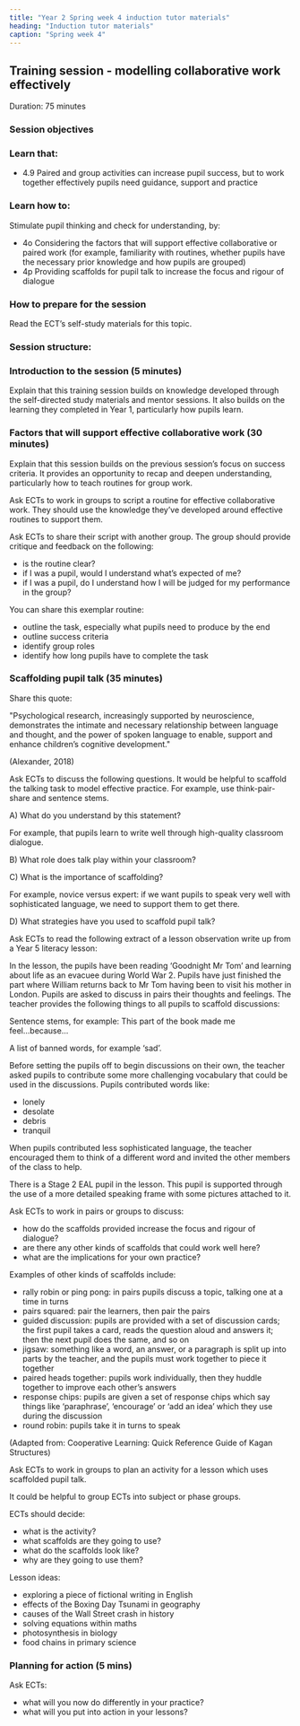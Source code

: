 ```yaml
---
title: "Year 2 Spring week 4 induction tutor materials"
heading: "Induction tutor materials"
caption: "Spring week 4"
---
```


## Training session - modelling collaborative work effectively

Duration: 75 minutes

### Session objectives

### Learn that:

- 4.9 Paired and group activities can increase pupil success, but to work together effectively pupils need guidance, support and practice

### Learn how to:

Stimulate pupil thinking and check for understanding, by:

- 4o Considering the factors that will support effective collaborative or paired work (for example, familiarity with routines, whether pupils have the necessary prior knowledge and how pupils are grouped)
- 4p Providing scaffolds for pupil talk to increase the focus and rigour of dialogue

### How to prepare for the session

Read the ECT’s self-study materials for this topic.

### Session structure:

### Introduction to the session (5 minutes)

Explain that this training session builds on knowledge developed through the self-directed study materials and mentor sessions. It also builds on the learning they completed in Year 1, particularly how pupils learn.

### Factors that will support effective collaborative work (30 minutes)

Explain that this session builds on the previous session’s focus on success criteria. It provides an opportunity to recap and deepen understanding, particularly how to teach routines for group work.

Ask ECTs to work in groups to script a routine for effective collaborative work. They should use the knowledge they’ve developed around effective routines to support them.

Ask ECTs to share their script with another group. The group should provide critique and feedback on the following:

- is the routine clear?
- if I was a pupil, would I understand what’s expected of me?
- if I was a pupil, do I understand how I will be judged for my performance in the group?

You can share this exemplar routine:
- outline the task, especially what pupils need to produce by the end
- outline success criteria
- identify group roles
- identify how long pupils have to complete the task

### Scaffolding pupil talk (35 minutes)

Share this quote:

"Psychological research, increasingly supported by neuroscience, demonstrates the intimate and necessary relationship between language and thought, and the power of spoken language to enable, support and enhance children’s cognitive development."

(Alexander, 2018)

Ask ECTs to discuss the following questions. It would be helpful to scaffold the talking task to model effective practice. For example, use think-pair-share and sentence stems.

A) What do you understand by this statement?

For example, that pupils learn to write well through high-quality classroom dialogue.

B) What role does talk play within your classroom?

C) What is the importance of scaffolding?

For example, novice versus expert: if we want pupils to speak very well with sophisticated language, we need to support them to get there.

D) What strategies have you used to scaffold pupil talk?

Ask ECTs to read the following extract of a lesson observation write up from a Year 5 literacy lesson:

In the lesson, the pupils have been reading ‘Goodnight Mr Tom’ and learning about life as an evacuee during World War 2. Pupils have just finished the part where William returns back to Mr Tom having been to visit his mother in London. Pupils are asked to discuss in pairs their thoughts and feelings. The teacher provides the following things to all pupils to scaffold discussions:

Sentence stems, for example: This part of the book made me feel...because...

A list of banned words, for example ‘sad’.

Before setting the pupils off to begin discussions on their own, the teacher asked pupils to contribute some more challenging vocabulary that could be used in the discussions. Pupils contributed words like:

- lonely
- desolate
- debris
- tranquil

When pupils contributed less sophisticated language, the teacher encouraged them to think of a different word and invited the other members of the class to help.

There is a Stage 2 EAL pupil in the lesson. This pupil is supported through the use of a more detailed speaking frame with some pictures attached to it.

Ask ECTs to work in pairs or groups to discuss:

- how do the scaffolds provided increase the focus and rigour of dialogue?
- are there any other kinds of scaffolds that could work well here?
- what are the implications for your own practice?

Examples of other kinds of scaffolds include:

- rally robin or ping pong: in pairs pupils discuss a topic, talking one at a time in turns
- pairs squared: pair the learners, then pair the pairs
- guided discussion: pupils are provided with a set of discussion cards; the first pupil takes a card, reads the question aloud and answers it; then the next pupil does the same, and so on
- jigsaw: something like a word, an answer, or a paragraph is split up into parts by the teacher, and the pupils must work together to piece it together
- paired heads together: pupils work individually, then they huddle together to improve each other’s answers
- response chips: pupils are given a set of response chips which say things like ‘paraphrase’, ‘encourage’ or ‘add an idea’ which they use during the discussion
- round robin: pupils take it in turns to speak

(Adapted from: Cooperative Learning: Quick Reference Guide of Kagan Structures)

Ask ECTs to work in groups to plan an activity for a lesson which uses scaffolded pupil talk.

It could be helpful to group ECTs into subject or phase groups.

ECTs should decide:

- what is the activity?
- what scaffolds are they going to use?
- what do the scaffolds look like?
- why are they going to use them?

Lesson ideas:

- exploring a piece of fictional writing in English
- effects of the Boxing Day Tsunami in geography
- causes of the Wall Street crash in history
- solving equations within maths
- photosynthesis in biology
- food chains in primary science

### Planning for action (5 mins)

Ask ECTs:

- what will you now do differently in your practice?
- what will you put into action in your lessons?